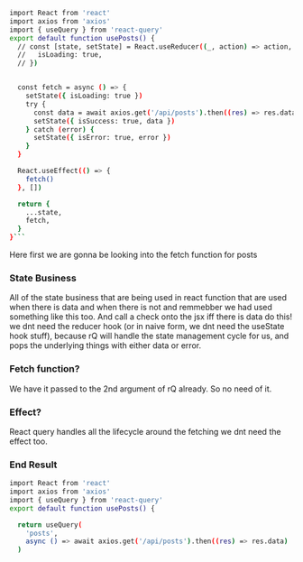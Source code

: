 ````bash
import React from 'react'
import axios from 'axios'
import { useQuery } from 'react-query'
export default function usePosts() {
  // const [state, setState] = React.useReducer((_, action) => action, {
  //   isLoading: true,
  // })


  const fetch = async () => {
    setState({ isLoading: true })
    try {
      const data = await axios.get('/api/posts').then((res) => res.data)
      setState({ isSuccess: true, data })
    } catch (error) {
      setState({ isError: true, error })
    }
  }

  React.useEffect(() => {
    fetch()
  }, [])

  return {
    ...state,
    fetch,
  }
}```
````

Here first we are gonna be looking into the fetch function for posts

### State Business

All of the state business that are being used in react function that are used when there is data and when there is not and remmebber we had used something like this too. And call a check onto the jsx iff there is data do this!
we dnt need the reducer hook (or in naive form, we dnt need the useState hook stuff), because rQ will handle the state management cycle for us, and pops the underlying things with either data or error.

### Fetch function?

We have it passed to the 2nd argument of rQ already. So no need of it.

### Effect?

React query handles all the lifecycle around the fetching we dnt need the effect too.

### End Result

```bash
import React from 'react'
import axios from 'axios'
import { useQuery } from 'react-query'
export default function usePosts() {

  return useQuery(
    'posts',
    async () => await axios.get('/api/posts').then((res) => res.data)
  )
```
